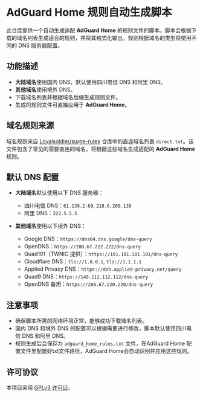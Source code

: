 # AdGuard Home 规则自动生成脚本

此仓库提供一个自动生成适配 **AdGuard Home** 的规则文件的脚本。脚本会根据下载的域名列表生成适合的规则，并将其格式化输出。规则根据域名的类型将使用不同的 DNS 服务器配置。

## 功能描述

- **大陆域名**使用国内 DNS，默认使用四川电信 DNS 和阿里 DNS。
- **其他域名**使用境外 DNS。
- 下载域名列表并根据域名后缀生成规则文件。
- 生成的规则文件可直接应用于 **AdGuard Home**。

## 域名规则来源

域名规则来自 [Loyalsoldier/surge-rules](https://github.com/Loyalsoldier/surge-rules) 仓库中的直连域名列表 `direct.txt`。该文件包含了常见的需要直连的域名，将根据这些域名生成适配的 **AdGuard Home** 规则。

## 默认 DNS 配置

- **大陆域名**默认使用以下 DNS 服务器：
  - 四川电信 DNS：`61.139.2.69`, `218.6.200.139`
  - 阿里 DNS：`223.5.5.5`

- **其他域名**使用以下境外 DNS：
  - Google DNS：`https://dns64.dns.google/dns-query`
  - OpenDNS：`https://208.67.222.222/dns-query`
  - Quad101（TWNIC 提供）：`https://101.101.101.101/dns-query`
  - Cloudflare DNS：`tls://1.0.0.1`, `tls://1.1.1.1`
  - Applied Privacy DNS：`https://doh.applied-privacy.net/query`
  - Quad9 DNS：`https://149.112.112.112/dns-query`
  - OpenDNS 备用：`https://208.67.220.220/dns-query`

## 注意事项

- 确保脚本所需的网络环境正常，能够成功下载域名列表。
- 国内 DNS 和境外 DNS 的配置可以根据需要进行修改，脚本默认使用四川电信 DNS 和阿里 DNS。
- 规则生成后会保存为 `adguard_home_rules.txt` 文件，在AdGuard Home 配置文件里配置好txt文件路径，AdGuard Home会自动识别并应用这些规则。

## 许可协议

本项目采用 [GPLv3 许可证](LICENSE)。
